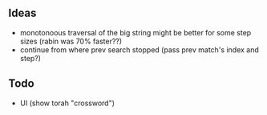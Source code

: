 ## Ideas
- monotonoous traversal of the big string might be better for some step sizes (rabin was 70% faster??)
- continue from where prev search stopped (pass prev match's index and step?)

## Todo
- UI (show torah "crossword")